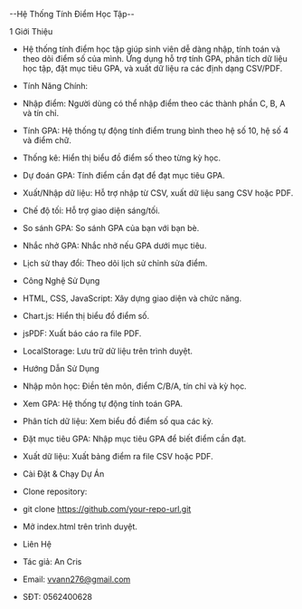 --Hệ Thống Tính Điểm Học Tập--

1 Giới Thiệu

- Hệ thống tính điểm học tập giúp sinh viên dễ dàng nhập, tính toán và theo dõi điểm số của mình. Ứng dụng hỗ trợ tính GPA, phân tích dữ liệu học tập, đặt mục tiêu GPA, và xuất dữ liệu ra các định dạng CSV/PDF.

- Tính Năng Chính:

+ Nhập điểm: Người dùng có thể nhập điểm theo các thành phần C, B, A và tín chỉ.

+ Tính GPA: Hệ thống tự động tính điểm trung bình theo hệ số 10, hệ số 4 và điểm chữ.

+ Thống kê: Hiển thị biểu đồ điểm số theo từng kỳ học.

+ Dự đoán GPA: Tính điểm cần đạt để đạt mục tiêu GPA.

+ Xuất/Nhập dữ liệu: Hỗ trợ nhập từ CSV, xuất dữ liệu sang CSV hoặc PDF.

+ Chế độ tối: Hỗ trợ giao diện sáng/tối.

+ So sánh GPA: So sánh GPA của bạn với bạn bè.

+ Nhắc nhở GPA: Nhắc nhở nếu GPA dưới mục tiêu.

+ Lịch sử thay đổi: Theo dõi lịch sử chỉnh sửa điểm.

- Công Nghệ Sử Dụng

+ HTML, CSS, JavaScript: Xây dựng giao diện và chức năng.

+ Chart.js: Hiển thị biểu đồ điểm số.

+ jsPDF: Xuất báo cáo ra file PDF.

+ LocalStorage: Lưu trữ dữ liệu trên trình duyệt.

- Hướng Dẫn Sử Dụng

+ Nhập môn học: Điền tên môn, điểm C/B/A, tín chỉ và kỳ học.

+ Xem GPA: Hệ thống tự động tính toán GPA.

+ Phân tích dữ liệu: Xem biểu đồ điểm số qua các kỳ.

+ Đặt mục tiêu GPA: Nhập mục tiêu GPA để biết điểm cần đạt.

+ Xuất dữ liệu: Xuất bảng điểm ra file CSV hoặc PDF.

- Cài Đặt & Chạy Dự Án

+ Clone repository:

+ git clone https://github.com/your-repo-url.git

+ Mở index.html trên trình duyệt.

- Liên Hệ

+ Tác giả: An Cris

+ Email: vvann276@gmail.com

+ SĐT: 0562400628
